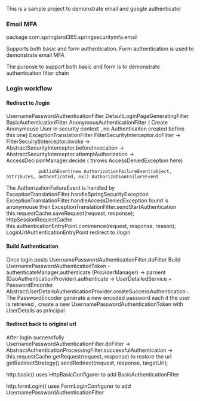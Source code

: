 
This is a sample project to demonstrate  email and google authenticator

### Email MFA

package com.springland365.springsecuritymfa.email

Supports both basic and form authentication. Form authentication is used to demonstrate email MFA

The purpose to support both basic and form is to demonstrate authentication filter chain


### Login workflow

#### Redirect to /login
UsernamePasswordAuthenticationFilter
DefaultLoginPageGeneratingFilter
BasicAuthenticationFilter
AnonymousAuthenticationFilter  ( Create Anonymouse User in security context , no Authenticaiton created before this one)
ExceptionTranslationFilter
FilterSecurityInterceptor.doFilter 
    -> FilterSecuirytInterceptor.invoke
        -> AbstractSecurityInterceptor.beforeInvocation 
            -> AbstractSecurityInterceptor.attemptAuthorization
                -> AccessDecisionManager.decide  ( throws AccessDeniedException  here)

                publishEvent(new AuthorizationFailureEvent(object, attributes, authenticated, ex)) AuthorizationFailureEvent

The AuthorizationFailureEvent is handled by ExceptionTranslationFilter.handleSpringSecurityException
    ExceptionTranslationFilter.handleAccessDeniedException
        found is anonymouse then ExceptionTranslationFilter.sendStartAuthentication
            this.requestCache.saveRequest(request, response);    HttpSessionRequestCache 
            this.authenticationEntryPoint.commence(request, response, reason);
                    LoginUrlAuthenticationEntryPoint   redirect to /login



#### Build Authentication

Once login posts 
UsernamePasswordAuthenticationFilter.doFilter 
    Build UsernamePasswordAuthenticationToken - 
        authenticateManager.authenticate  (ProviderManager) ->
            parnent (DaoAuthenticationProvider).authenticate -> UserDetailedService + PasswordEncorder
                AbstractUserDetailsAuthenticationProvider.createSuccessAuthentication : 
                The PasswordEncoder generate a new encoded password each it the user is retrieved , create a new UsernamePasswordAuthenticationToken with UserDetails as principal
                 
#### Redirect back to original url

After login successfully  
UsernamePasswordAuthenticationFilter.doFilter
    -> AbstractAuthenticationProcessingFilter.successfulAuthentication
        -> this.requestCache.getRequest(request, response)  to restore the url
            getRedirectStrategy().sendRedirect(request, response, targetUrl);


http.basic() uses HttpBasicConfigurer to add BasicAuthenticationFilter 

http.formLogin()  uses FormLoginConfigurer to add UsernamePasswordAuthenticationFilter 

